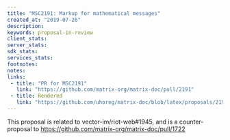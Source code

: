 ```yaml
---
title: "MSC2191: Markup for mathematical messages"
created_at: "2019-07-26"
description:
keywords: proposal-in-review
client_stats:
server_stats:
sdk_stats:
services_stats:
footnotes:
notes:
links:
 - title: "PR for MSC2191"
   link: "https://github.com/matrix-org/matrix-doc/pull/2191"
 - title: Rendered
   link: "https://github.com/uhoreg/matrix-doc/blob/latex/proposals/2191-maths.md"
---
```


This proposal is related to vector-im/riot-web#1945, and is a counter-proposal to https://github.com/matrix-org/matrix-doc/pull/1722
